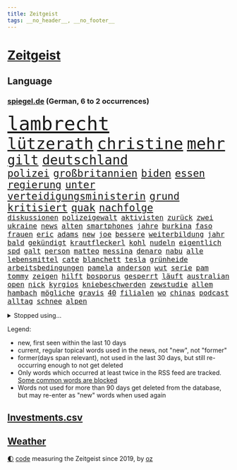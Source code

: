 ```yaml
---
title: Zeitgeist
tags: __no_header__, __no_footer__
---
```


# [Zeitgeist](https://oliz.io/zeitgeist/)

## Language

<h3><a href="https://www.spiegel.de" target="_blank">spiegel.de</a> (German, 6 to 2 occurrences)</h3>
<p style="font-family:monospace">
<span style="font-size:32pt"><a href="news_links.html#lambrecht" class="current">lambrecht</a></span>
<br>
<span style="font-size:27pt"><a href="news_links.html#lützerath" class="current">lützerath</a></span>
<span style="font-size:27pt"><a href="news_links.html#christine" class="current">christine</a></span>
<span style="font-size:27pt"><a href="news_links.html#mehr" class="current">mehr</a></span>
<br>
<span style="font-size:22pt"><a href="news_links.html#gilt" class="current">gilt</a></span>
<span style="font-size:22pt"><a href="news_links.html#deutschland" class="current">deutschland</a></span>
<br>
<span style="font-size:17pt"><a href="news_links.html#polizei" class="current">polizei</a></span>
<span style="font-size:17pt"><a href="news_links.html#großbritannien" class="current">großbritannien</a></span>
<span style="font-size:17pt"><a href="news_links.html#biden" class="current">biden</a></span>
<span style="font-size:17pt"><a href="news_links.html#essen" class="current">essen</a></span>
<span style="font-size:17pt"><a href="news_links.html#regierung" class="current">regierung</a></span>
<span style="font-size:17pt"><a href="news_links.html#unter" class="current">unter</a></span>
<span style="font-size:17pt"><a href="news_links.html#verteidigungsministerin" class="current">verteidigungsministerin</a></span>
<span style="font-size:17pt"><a href="news_links.html#grund" class="current">grund</a></span>
<span style="font-size:17pt"><a href="news_links.html#kritisiert" class="current">kritisiert</a></span>
<span style="font-size:17pt"><a href="news_links.html#quak" class="new">quak</a></span>
<span style="font-size:17pt"><a href="news_links.html#nachfolge" class="current">nachfolge</a></span>
<br>
<span style="font-size:12pt"><a href="news_links.html#diskussionen" class="current">diskussionen</a></span>
<span style="font-size:12pt"><a href="news_links.html#polizeigewalt" class="current">polizeigewalt</a></span>
<span style="font-size:12pt"><a href="news_links.html#aktivisten" class="current">aktivisten</a></span>
<span style="font-size:12pt"><a href="news_links.html#zurück" class="current">zurück</a></span>
<span style="font-size:12pt"><a href="news_links.html#zwei" class="current">zwei</a></span>
<span style="font-size:12pt"><a href="news_links.html#ukraine" class="current">ukraine</a></span>
<span style="font-size:12pt"><a href="news_links.html#news" class="current">news</a></span>
<span style="font-size:12pt"><a href="news_links.html#alten" class="current">alten</a></span>
<span style="font-size:12pt"><a href="news_links.html#smartphones" class="current">smartphones</a></span>
<span style="font-size:12pt"><a href="news_links.html#jahre" class="current">jahre</a></span>
<span style="font-size:12pt"><a href="news_links.html#burkina" class="new">burkina</a></span>
<span style="font-size:12pt"><a href="news_links.html#faso" class="new">faso</a></span>
<span style="font-size:12pt"><a href="news_links.html#frauen" class="current">frauen</a></span>
<span style="font-size:12pt"><a href="news_links.html#eric" class="current">eric</a></span>
<span style="font-size:12pt"><a href="news_links.html#adams" class="new">adams</a></span>
<span style="font-size:12pt"><a href="news_links.html#new" class="current">new</a></span>
<span style="font-size:12pt"><a href="news_links.html#joe" class="current">joe</a></span>
<span style="font-size:12pt"><a href="news_links.html#bessere" class="current">bessere</a></span>
<span style="font-size:12pt"><a href="news_links.html#weiterbildung" class="current">weiterbildung</a></span>
<span style="font-size:12pt"><a href="news_links.html#jahr" class="current">jahr</a></span>
<span style="font-size:12pt"><a href="news_links.html#bald" class="current">bald</a></span>
<span style="font-size:12pt"><a href="news_links.html#gekündigt" class="current">gekündigt</a></span>
<span style="font-size:12pt"><a href="news_links.html#krautfleckerl" class="new">krautfleckerl</a></span>
<span style="font-size:12pt"><a href="news_links.html#kohl" class="current">kohl</a></span>
<span style="font-size:12pt"><a href="news_links.html#nudeln" class="new">nudeln</a></span>
<span style="font-size:12pt"><a href="news_links.html#eigentlich" class="current">eigentlich</a></span>
<span style="font-size:12pt"><a href="news_links.html#spd" class="current">spd</a></span>
<span style="font-size:12pt"><a href="news_links.html#galt" class="current">galt</a></span>
<span style="font-size:12pt"><a href="news_links.html#person" class="current">person</a></span>
<span style="font-size:12pt"><a href="news_links.html#matteo" class="current">matteo</a></span>
<span style="font-size:12pt"><a href="news_links.html#messina" class="new">messina</a></span>
<span style="font-size:12pt"><a href="news_links.html#denaro" class="new">denaro</a></span>
<span style="font-size:12pt"><a href="news_links.html#nabu" class="new">nabu</a></span>
<span style="font-size:12pt"><a href="news_links.html#alle" class="current">alle</a></span>
<span style="font-size:12pt"><a href="news_links.html#lebensmittel" class="current">lebensmittel</a></span>
<span style="font-size:12pt"><a href="news_links.html#cate" class="current">cate</a></span>
<span style="font-size:12pt"><a href="news_links.html#blanchett" class="current">blanchett</a></span>
<span style="font-size:12pt"><a href="news_links.html#tesla" class="current">tesla</a></span>
<span style="font-size:12pt"><a href="news_links.html#grünheide" class="new">grünheide</a></span>
<span style="font-size:12pt"><a href="news_links.html#arbeitsbedingungen" class="current">arbeitsbedingungen</a></span>
<span style="font-size:12pt"><a href="news_links.html#pamela" class="new">pamela</a></span>
<span style="font-size:12pt"><a href="news_links.html#anderson" class="new">anderson</a></span>
<span style="font-size:12pt"><a href="news_links.html#wut" class="current">wut</a></span>
<span style="font-size:12pt"><a href="news_links.html#serie" class="current">serie</a></span>
<span style="font-size:12pt"><a href="news_links.html#pam" class="new">pam</a></span>
<span style="font-size:12pt"><a href="news_links.html#tommy" class="new">tommy</a></span>
<span style="font-size:12pt"><a href="news_links.html#zeigen" class="current">zeigen</a></span>
<span style="font-size:12pt"><a href="news_links.html#hilft" class="current">hilft</a></span>
<span style="font-size:12pt"><a href="news_links.html#bosporus" class="new">bosporus</a></span>
<span style="font-size:12pt"><a href="news_links.html#gesperrt" class="current">gesperrt</a></span>
<span style="font-size:12pt"><a href="news_links.html#läuft" class="current">läuft</a></span>
<span style="font-size:12pt"><a href="news_links.html#australian" class="current">australian</a></span>
<span style="font-size:12pt"><a href="news_links.html#open" class="current">open</a></span>
<span style="font-size:12pt"><a href="news_links.html#nick" class="current">nick</a></span>
<span style="font-size:12pt"><a href="news_links.html#kyrgios" class="new">kyrgios</a></span>
<span style="font-size:12pt"><a href="news_links.html#kniebeschwerden" class="new">kniebeschwerden</a></span>
<span style="font-size:12pt"><a href="news_links.html#zewstudie" class="current">zewstudie</a></span>
<span style="font-size:12pt"><a href="news_links.html#allem" class="current">allem</a></span>
<span style="font-size:12pt"><a href="news_links.html#hambach" class="new">hambach</a></span>
<span style="font-size:12pt"><a href="news_links.html#mögliche" class="current">mögliche</a></span>
<span style="font-size:12pt"><a href="news_links.html#gravis" class="new">gravis</a></span>
<span style="font-size:12pt"><a href="news_links.html#40" class="current">40</a></span>
<span style="font-size:12pt"><a href="news_links.html#filialen" class="current">filialen</a></span>
<span style="font-size:12pt"><a href="news_links.html#wo" class="current">wo</a></span>
<span style="font-size:12pt"><a href="news_links.html#chinas" class="current">chinas</a></span>
<span style="font-size:12pt"><a href="news_links.html#podcast" class="current">podcast</a></span>
<span style="font-size:12pt"><a href="news_links.html#alltag" class="current">alltag</a></span>
<span style="font-size:12pt"><a href="news_links.html#schnee" class="current">schnee</a></span>
<span style="font-size:12pt"><a href="news_links.html#alpen" class="current">alpen</a></span>
</p>
<details>
<summary>Stopped using...</summary>
<p class="former" style="font-size:12pt">
diktator(817) treffer(817) energien(816) spuren(816) angebot(815) erzielt(815) hinterlassen(815) hsv(815) identifiziert(815) landtag(815) betrug(814) digitalisierung(814) ebenfalls(814) geduld(814) gestartet(814) herbert(814) innenminister(814) korruption(814) mannschaft(814) schwarze(814) wirkte(814) atmosphäre(813) bundestags(813) doku(813) stunde(813) äußern(813) behandlung(812) entlastet(812) hieß(812) moderne(812) schlug(812) wahlen(812) abends(811) angeklagter(811) denken(811) depressionen(811) interne(811) klimaneutral(811) krankenhäusern(811) positive(811) witz(811) bitten(810) eingeschränkt(810) engagement(810) evakuiert(810) mainz(810) 75(809) drama(809) erholung(809) gelände(809) gesamte(809) prüfung(809) recep(809) richterin(809) tayyip(809) unabhängige(809) versteigert(809) vorbereitet(809) anteil(808) bedenken(808) einstigen(808) festnahmen(808) ließen(808) mali(808) syrien(808) uhr(808) verhandelt(808) anspruch(807) augsburg(807) erklärte(807) geplanten(807) insgesamt(807) niederlanden(807) rassistisch(807) schwangere(807) umwelt(807) veranstaltung(807) verschieben(807) breit(806) eintracht(806) halben(806) klaren(806) märchen(806) nominiert(806) selben(806) usbehörden(806) aufnahme(805) betriebe(805) einführen(805) einzug(805) erteilt(805) fahrrad(805) gebrochen(805) kiel(805) kindesmissbrauch(805) anthony(804) benzin(804) dominiert(804) eingebrochen(804) julian(804) weißen(804) ziemlich(804) bestraft(803) ermittlern(803) fuhr(803) möglichst(803) rat(803) sc(803) schauen(803) verbindung(803) wiederholt(803) amerikanischen(802) belarussische(802) durchsuchungen(802) gehören(802) islamischen(802) sinn(802) infektion(801) klubs(801) drastische(800) eigentümer(800) null(800) schottland(800) aktivistin(799) demonstrationen(799) falschen(799) ministerpräsidentin(799) stärke(799) eklat(798) jemen(798) siegte(798) stream(798) verbrechen(798) begründet(797) olympische(797) organisation(797) vw(797) beteiligung(796) impfstoff(796) modell(796) auftrag(795) demokratische(795) gering(795) küstenwache(795) siegen(795) verbände(795) belegen(794) pflegekräfte(794) affäre(792) lücke(792) vorgaben(791) brach(790) landesweit(789) nachbar(789) verwickelt(789) verhandeln(788) bürgerinnen(787) teilnahme(787) apps(786) favorit(786) griechischen(786) verwaltungsgericht(786) s(783) enttäuschung(782) folter(782) alexandra(781) bangt(781) empfehlung(780) aufgefunden(779) stellung(779) rang(778) kassieren(777) uhaft(776) rutschte(774) schock(773) sarah(772) schmerz(770) bundesnetzagentur(769) jurist(769) sogenannten(769) olympia(767) erhebliche(762) nächstes(762) karlsruhe(761) zeitung(759) härtere(755) heizen(754) sprit(754) drohne(752) 85(749) maschinen(746) mehren(745) ärmelkanal(745) brachten(739) heidelberg(722) polizeiruf(714) zusätzlichen(705) fotografiert(697) gezielt(687) rückgang(671) medaille(668) hochschulen(660) verantwortliche(649) politikern(648) zusammengebrochen(647) athen(645) bewirbt(641) angebote(627) westlichen(618) zwischenfall(617) werte(614) forschende(607) trost(601) holz(596) gestanden(594) 800(589) gefilmt(571) kontinent(571) fotografen(560) aussterben(556) arte(551) morgens(551) rereportage(551) brannte(548) irre(541) bundesrat(539) 9(537) chaotischen(532) insbesondere(531) sichtbar(520) gremium(518) erfolglos(517) einführung(516) vertretung(515) lebten(514) fossilen(511) fraktion(509) exil(501) funktionen(488) nachmittag(479) meldeten(468) draghi(466) arten(465) koalitionsvertrag(459) kursieren(456) emotionen(449) mutmaßliches(447) vermitteln(444) bahnen(441) zeitpunkt(436) volksverhetzung(435) zurückgezogen(433) einander(432) gasversorgung(431) strackzimmermann(429) parlamentarier(428) rotterdam(425) abu(424) inklusive(423) schlimme(422) härte(421) luftwaffe(420) schülerin(419) töchtern(419) betrüger(414) stadtteil(414) generationen(413) summen(411) rande(407) auge(405) geringer(405) gestiegene(404) regierungen(403) trip(403) quält(399) verwüstung(398) historischer(397) begehen(395) auseinandersetzungen(394) außenministerium(393) piloten(392) brandbrief(389) gelb(389) dinosaurier(387) meteorologen(387) loch(386) swift(383) teuerung(378) zuständig(378) gedenkt(375) senden(374) brown(370) bronze(369) bundesinnenministerin(369) südosten(365) menschenrechtler(364) bat(362) gefechte(360) normalen(358) wolf(357) vorm(356) kahn(354) verkaufte(353) verringern(351) donezk(349) mitgliedstaaten(347) mutigen(346) gerichte(344) 2002(343) großbrand(341) brandanschlag(340) entführung(340) verzweifeln(339) aufgeklärt(338) erneuert(336) teilten(336) 2014(332) einheit(332) fremd(330) erstem(329) reichweite(327) sofortige(326) bejubelt(321) vereinigte(319) premierministerin(318) verwaltung(314) schülern(313) gitter(309) problems(308) dubiosen(307) straßburg(306) stammen(305) krause(304) terror(303) lücken(301) arbeitszeit(299) taktik(298) inakzeptable(295) maskendeals(294) odessa(294) spiegelbildungsnewsletter(294) statistisches(294) stoff(294) fußballspiel(293) linkspartei(293) beschuldigten(290) evakuierung(290) schneiden(290) rekordtief(289) austausch(288) erneuerbare(288) töchter(288) nukleare(287) typ(285) 34(284) baustelle(284) melanie(284) links(282) zugriff(281) energiesparen(280) sexualisierte(280) wappnen(280) breiten(279) austricksen(278) messerattacke(277) hochrangige(275) schnellere(275) günstige(274) rahmen(274) nationalelf(270) spart(270) g20(269) kriegsführung(268) sizilien(267) house(266) 48(265) abgrund(264) g7(263) spürt(261) ernste(257) spannung(257) zuschauern(257) beigelegt(256) täters(256) 24jährige(254) einsetzt(251) gewalttaten(250) schönen(250) haare(248) hammer(248) indische(246) taugt(246) bayreuth(244) generalstaatsanwaltschaft(244) stichwahl(244) export(243) nachvollziehbar(241) übergriffen(241) gefangenenaustausch(239) ifoinstituts(237) lokführer(236) mannheim(234) gefährdete(233) unterlag(231) fragwürdige(230) gepäck(230) hoeneß(229) uli(229) netzagenturchef(227) prinzessin(227) love(226) westjordanland(225) hitze(224) airport(223) schutzmasken(223) längerer(220) lösungen(220) syrischen(220) vereidigt(220) japanische(219) managerin(219) suchte(219) angeschlagenen(218) ausgezahlt(218) vermittelte(218) waggons(218) besitzt(217) dauerhaften(217) r(217) regierungsbildung(215) titelverteidiger(215) affenpocken(214) budget(214) fdppolitikerin(214) libanon(214) brittney(213) griner(213) sanktionieren(213) debattiert(212) 16jährigen(211) 21jähriger(211) erdoğans(211) 110(210) besseren(210) nachbesserungen(210) usbasketballerin(210) verschleiert(207) toben(206) kapazitäten(204) henry(203) ruben(203) provozieren(201) manch(200) tempel(200) zunehmender(200) chaotisch(199) übung(199) weltrekord(197) attestiert(196) jimmy(196) 9eurotickets(195) defekt(195) fotografinnen(195) terrororganisation(195) kaputte(194) medikament(194) neuseelands(194) erobern(190) intervention(190) neustart(190) afdpolitiker(189) ausgewählt(189) wmhalbfinale(189) arbeiteten(188) erfinder(186) jubelte(186) krebserkrankung(185) bruttoinlandsprodukt(184) angelegte(183) ryan(182) genauer(181) stützen(181) geeigneten(179) detonationen(176) hessische(176) portugals(176) reservisten(176) strich(176) cumexaffäre(175) freizeit(175) misere(175) unzufriedene(175) vorschreiben(175) demonstrant(173) 27jährige(172) horrenden(172) überlegt(172) brandstifter(171) frauenrechte(171) legal(171) geflüchteter(170) frist(169) koffer(169) lucas(169) oslo(169) schadstoffe(169) gartenkolumne(168) gekürt(168) grundstück(168) kultusminister(168) prostituierte(168) streicheln(168) bestechung(167) ema(167) usraumfahrtbehörde(167) antisemitismusvorwürfen(166) folgten(166) digitale(165) vergleicht(165) zugezogen(165) schwede(163) angehoben(161) historikerin(160) klausmichael(160) schleuser(160) zurückhaltung(160) privater(159) gruppenphase(158) besprüht(157) dach(157) klimafreundlich(157) tribut(157) service(156) effektiv(155) offenlegen(155) japanischer(154) lautes(154) motorradfahrer(153) effekt(152) fahrerin(152) sterling(152) ellen(151) unterkunft(151) teenagern(149) 40jährige(148) korrekt(148) kulturpolitik(148) schmelzen(148) technisch(148) aufatmen(146) gründet(146) kanalinsel(146) prostitution(146) seltsam(146) lizzo(145) diana(144) nation(144) üblich(144) gelohnt(143) ron(143) durchs(142) postfaschistische(142) dopingprobe(141) dopings(141) streiks(141) abgeräumt(140) verabschiedete(140) berechnungen(139) einladung(139) hoffnungsträger(138) verpflichtungen(138) auszusetzen(137) desantis(136) gaspreis(136) leistet(136) shitstorm(135) bach(134) haken(133) harmlos(133) home(133) massenhaft(133) 27jähriger(132) selbstbewusstsein(132) smart(132) spätsommer(132) tv+(132) wunderbar(132) usstaat(131) angezeigt(130) rot(130) zusammenprall(130) energiequelle(128) falten(128) gehörten(128) klappen(128) anhaltender(127) aufbegehren(127) ussenat(127) wenigstens(127) beworben(126) hilfspaket(126) regenfällen(126) sicherer(126) ermordete(125) goldener(125) verstöße(125) eismassen(124) lebensgefährliche(124) tagesordnung(124) extremismus(123) faktoren(123) seitenlinie(123) deutlicher(122) musikers(122) geldwäsche(121) klargestellt(121) rowling(121) energiepauschale(120) oppositionschef(120) archäologen(119) beschaffen(119) cumex(119) gänzlich(119) schiefgehen(119) skizziert(119) staatsstreich(119) befürworten(118) verlage(118) wunderkind(118) angeblicher(117) atlantik(117) berechnet(117) bombenanschlag(117) drehbuchautor(117) erforderlich(117) forschern(117) gegenmaßnahme(117) glaubte(117) saisonsieg(116) behindert(115) fdpvize(115) handschlag(114) regisseurin(113) vorangekommen(113) fauci(112) fristverlängerung(112) kanadischen(112) kurznachrichtendienst(112) mainzer(112) usbörsenaufsicht(112) verfassungsgericht(112) videotest(112) bösewicht(111) erzeugt(111) verprügelt(111) bauart(110) frühes(110) geteilt(110) igor(110) elektroschrott(107) listen(107) abpfiff(106) bereut(106) luftangriff(106) nationalsozialismus(106) unabhängigen(106) vorurteile(106) machtmissbrauch(105) parteiübergreifend(105) zeitlich(105) eingeführten(104) iranerinnen(104) jk(104) andré(103) ber(103) strafrechtliche(103) stromkosten(103) branchen(102) rechtsradikale(102) roboter(102) sadness(102) triangle(102) abgelöst(101) blockierten(101) bundesnetzagenturchef(101) leyens(101) strompreisbremse(101) einverstanden(100) angelina(99) befreiten(99) geschlecht(99) jolie(99) mondmission(99) abtrünnigen(98) hinweisgeber(98) krone(98) rausgeworfen(98) modewelt(97) wohnraum(97) fachmesse(96) stromausfällen(96) abermals(95) bootsunglück(95) fortschrittlich(95) spiels(95) sprangen(95) forscherin(94) pflichten(94) euparlaments(93) ios(93) vakzinen(93) fortschritte(92) initiiert(92) prozessauftakt(92) antrieb(91) it's(91) mitteilte(91) stärkere(91) wirtschaftsinteressen(91) allgegenwärtig(90) arbeitgeberpräsident(90) arbeitszeiterfassung(90) brennholz(90) charakter(90) dauerkrise(90) dulger(90) einwanderung(90) floridas(90) nahbar(90) penibel(90) verschenkt(90) wlan(90) balkanroute(89) brutalität(89) degeneres(89) extremistische(89) geldentzug(89) grenzgebiet(89) kassierer(89) opel(89) windsors(89) bedeutende(88) matthäus(88) neymar(88) rückschlägen(88) sofortiger(88) östlund(88) ausscheiden(87) eisenbahner(87) finanzämter(87) haustier(87) lobte(87) nacken(87) routine(87) watch(87) álvarez(87) 800000(86) angepasste(86) asyl(86) aufgenommenen(86) heiko(86) kündigungen(86) sauber(86) 47jähriger(85) boomer(85) coronamaskenaffäre(85) dreieinhalb(85) düpierte(85) geschleust(85) harmlosen(85) höheren(85) juliane(85) store(85) superspreaderevent(85) belastungsgrenze(84) daniela(84) imperialismus(84) iocpräsident(84) mobilen(84) nominierungen(84) ode(84) verfilmt(84) verhältnissen(84) haushaltsausschuss(83) härtesten(83) manches(83) strategischen(83) teamkollegen(83) zitiert(83) bauarbeiter(82) gehüllt(82) hungersnot(82) regimes(82) unstimmigkeiten(82) wiktor(82) benennen(81) besiegen(81) katze(81) kolonien(81) kreativen(81) mögen(81) verschwörungsideologien(81) vizepräsidentin(81) waffenhändler(81) 53jährige(80) benennt(80) dahintersteckt(80) guttenberg(80) karltheodor(80) nachhaltigkeitsziele(80) poetische(80) soldatin(80) ausgestanden(79) belgiens(79) giroud(79) isolierung(79) olivier(79) sportdirektor(79) verbandes(79) wahlsieg(79) 1813(78) alleingelassen(78) dahmer(78) debütroman(78) erzielen(78) exemplar(78) exwirecardchef(78) faschistischen(78) judith(78) polare(78) razzien(78) staatlicher(78) umfassend(78) verrückten(78) wmgastgeber(78) wärmen(78) 3500(77) ausbreiten(77) finanzausschuss(77) geheimdokumente(77) rechtsnationalen(77) benachteiligten(76) facebookmutter(76) großrazzia(76) schreiner(76) warburg(76) fatal(75) massenweise(75) milliardenschweres(75) applenutzer(74) dominik(74) festnehmen(74) intensiv(74) sozialdemokrat(74) 7500(73) bosnienherzegowina(73) düngemittel(73) mullahregime(73) neunziger(73) portugiesische(73) schräge(73) unglücksursache(73) verharmlost(73) angekündigter(72) besitz(72) gekehrt(72) morten(72) revolutionsgarden(72) bereichen(71) fahrplan(71) forscht(71) getarnt(71) indonesien(71) medienschaffende(71) sec(71) spitznamen(71) ausgesperrt(70) carter(70) liest(70) 02rückstand(69) altem(69) ausmachen(69) desaströsen(69) dwd(69) eugipfel(69) feindselige(69) streits(69) vorziehen(69) erinnerte(68) karlheinz(68) leukämie(68) rummenigge(68) synagoge(68) teenagerin(68) uraltes(68) dave(67) entzug(67) finalen(67) höchststrafe(67) abbruch(66) hardlinern(66) mia(66) ministerpräsidentenkonferenz(66) mittlerer(66) rentenalter(66) rufe(66) solidarisieren(66) unmittelbarer(66) weint(66) berufsgruppen(65) chaotische(65) energiepreisbremse(65) friedensnobelpreis(65) iskämpfer(65) usfußball(65) arbeitsvertrag(64) baumaterialien(64) defensive(64) haftbefehle(64) horten(64) schuldspruch(64) verwandelte(64) wwf(64) aufzuhören(63) auktion(63) detonation(63) sonniger(63) todesstrafe(63) emanzipation(62) expolizisten(62) freigekommen(62) kriminalfall(62) achtmal(61) aufschlag(61) aufsichtsrat(61) ausrufen(61) entzogen(61) exiliranerin(61) tankstellen(61) verurteilungen(61) augenzeugen(60) designierte(60) ersticken(60) unterdrücken(60) wahlkampfauftritt(60) chipkonzerns(59) energieinfrastruktur(59) energieministerin(59) fahrplanwechsel(59) infineon(59) nachlässigkeit(59) tafeln(59) unerbittlich(59) belgorod(58) chili(58) euparlamentarier(58) gorillas(58) grausam(58) konsulats(58) lebzeiten(58) neuerliche(58) verfehlen(58) vorige(58) chronisch(57) eingelegt(57) einheimische(57) gefälscht(57) getir(57) herbeiführen(57) ioc(57) kopfhörer(57) marginal(57) sorgerecht(57) unberechenbar(57) argentinische(56) derben(56) grant(56) konstantin(56) konstruiert(56) kuhle(56) leidenschaft(56) spacex(56) geiselhaft(55) generalbundesanwalt(55) pils(55) susan(55) ausverkauft(54) europaparlaments(54) fiasko(54) ausgesagt(53) ausschalten(53) flüchtlingsheim(53) gezerrt(53) grüße(53) hang(53) krishnan(53) landebahnen(53) machtverhältnisse(53) staunen(53) absurde(52) anschlagsserie(52) blattgemüse(52) filmpreis(52) human(52) kinderkliniken(52) kinderstationen(52) kitapflicht(52) pfleger(52) queere(52) regierungsoberhaupt(52) rights(52) zuständigen(52) ausgebuht(51) rundumschlag(51) sympathie(51) tübinger(51) vorsieht(51) digitaler(50) drohnenangriffe(50) erprobte(50) kinderbücher(50) nächtlichen(50) rekrutieren(50) herausfinden(49) jets(49) mastodon(49) talentierten(49) uscharts(49) 56jährigen(48) reading(48) 21jährige(47) beeindrucken(47) besserer(47) gewalttätiger(47) schauten(47) unangekündigt(47) zigaretten(47) zutage(47) boeing(46) erdrutschen(46) großmeister(46) philip(46) ruinen(46) aufwendigen(45) militärflugzeuge(45) warfen(45) worlds(45) wunderbares(45) ausharren(44) klebt(44) menschenrechtsverstöße(44) sozialamt(44) ulm(44) zustellung(44) amir(43) autoreifen(43) chinareise(43) herauskommt(43) häufigsten(43) langfristigen(43) zerschlagen(43) darknet(42) lockdowns(42) meiden(42) netzwerke(42) energieagentur(41) energiehilfen(41) heftigsten(41) klingeln(41) potenziell(41) ramaphosa(41) reichlich(41) rheingold(41) südafrikas(41) überreicht(41) andernorts(40) atwood(40) charme(40) drogensucht(40) grenzregion(40) margaret(40) winterhilfe(40) wurm(40) leichtigkeit(39) niemandem(39) prediger(39) blauen(38) capitals(38) dhabi(38) gentleman(38) industriestaaten(38) owetschkin(38) psychiatrischen(38) schutzschirm(38) twitters(38) plastik(37) renaissance(37) unbemannte(37) verzögerte(37) glatt(36) präsidentschaftskandidatur(36) skepsis(36) klimaklub(35) bezüglich(34) co₂abgabe(34) eingetreten(34) entscheidender(34) i̇mamoğlu(34) podestplatz(34) treu(34) aufpreis(33) backstreet(33) blicke(33) eintrittsalter(33) istanbuls(33) jahrhunderte(33) langfristige(33) trek(33) bali(32) boys(32) tribüne(32) ungehorsam(32) awdijiwka(31) brilliert(31) innensenatorin(31) männlich(31) realistisch(31) rex(31) schädel(31) siesta(31) sparsamkeit(31) tyrannosaurus(31) babyboomer(30) coronazeit(30) heizöl(30) ärgerlich(30) übersteht(30) 2004(29) demokratien(29) deutschlandfunk(29) lauter(29) wirecardchef(29) a9(28) floppen(28) nordeuropa(28) stricken(28) todesfolge(28) ukrainerinnen(28) wärmepumpe(28) exekutiert(27) fifachef(27) gastarbeitern(27) gegensatz(27) meilenstein(27) tarifbeschäftigten(27) 1991(26) abschiebungen(26) arztpraxen(26) ergriff(26) fiebersäfte(26) körperlicher(26) mobilfunknetz(26) rheinland(26) siegfried(26) wunderschöne(26) anrichten(25) chips(25) deschamps(25) flogen(25) portugiese(25) afdbundestagsabgeordnete(24) microsofts(24) abwehr(23) bildchefredakteur(23) erliegt(23) gefoltert(23) habhaft(23) innenleben(23) schmerzt(23) usjournalist(23) abschrecken(22) autounfalls(22) einhorn(22) exmitarbeiter(22) führungsebene(22) goldenen(22) jay(22) kontrollgremium(22) laptop(22) leno(22) natopartner(22) redaktionsräume(22) surface(22) territoriums(22) usmoderator(22) verheirateten(22) verlorene(22) auswärtigen(21) munter(21) nico(21) orionkapsel(21) scheidende(21) verbannt(21) aufgibt(20) cannabisöl(20) diwchef(20) fratzscher(20) genozid(20) krankenschwestern(20) orion(20) rsvirus(20) anspannung(19) beraterfirmen(19) bevölkerungsschutz(19) traumjob(19) unterzogen(19) check(18) elternzeit(18) genitalien(18) handelsabkommen(18) jüngstes(18) schneefällen(18) studio(18) support(18) weltmeisterschaften(18) zerbrochen(18) boykottieren(17) coronafolgen(17) eisige(17) fitness(17) ronaldos(17) räumten(17) traut(17) 125000(16) guillermo(16) hofdame(16) sachbeschädigung(16) warnstreik(16) dschenin(15) durchkämmt(15) entrüstung(15) gestalten(15) löffel(15) protestler(15) u9(15) box(14) durchgreifen(14) flecken(14) gaal(14) geklebt(14) infektionswelle(14) irische(14) kitamisere(14) koordinieren(14) landeshauptstadt(14) senkrecht(14) advent(13) f35kampfjets(13) festliche(13) geprobt(13) passagierflugzeugs(13) quest(13) vrbrille(13) maier(12) militärhilfe(12) missbrauchte(12) nasser(12) schulsystem(12) stadelheim(12) südamerikaner(12) verabredet(12) übergossen(12) abgewiesen(11) absolut(11) auszuscheiden(11) itexperten(11) maskengeschäfte(11) medizinischer(11) messis(11) podcastfolge(11) vergrößern(11) weltstars(11)
</p>
</details>
<p>Legend:
<ul>
<li><span class="new">new</span>, first seen within the last 10 days</li>
<li><span class="current">current</span>, regular topical words used in the news, not "new", not "former"</li>
<li><span class="former">former(days span relevant)</span>, not used in the last 30 days, but still re-occurring enough to not get deleted</li>
<li>Only words which occurred at least twice in the RSS feed are tracked. <a href="language/filters.py">Some common words are blocked</a></li>
<li>Words not used for more than 90 days get deleted from the database, but may re-enter as "new" words when used again</li>
</ul>
</p>

## [Investments](investments.html)[.csv](investments.csv)

## [Weather](weather.html)

<footer>
<a href="javascript:toggleTheme()" class="nav">🌓</a>
<a href="https://github.com/ooz/zeitgeist">code</a> measuring the Zeitgeist since 2019, by <a href="https://oliz.io">oz</a>
</footer>
